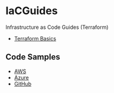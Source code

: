 # IaCGuides

Infrastructure as Code Guides (Terraform)

- [Terraform Basics](./basics.md)

## Code Samples

- [AWS](./AWS/)
- [Azure](./AZURE/)
- [GitHub](./GITHUB/)
